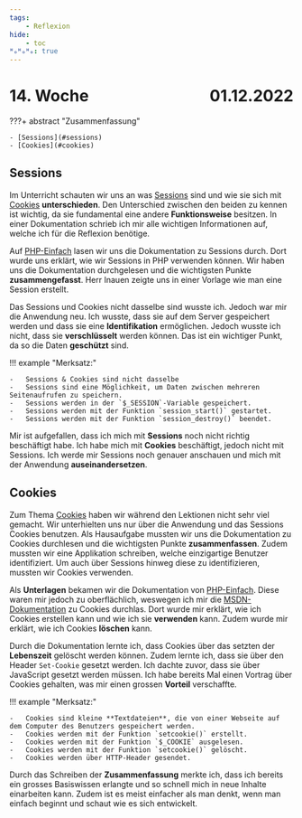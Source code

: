 ```yaml
---
tags:
    - Reflexion
hide:
    - toc
ᴴₒᴴₒᴴₒ: true
---
```


# 14. Woche <span style="float:right">01.12.2022</span>

???+ abstract "Zusammenfassung"

    - [Sessions](#sessions)
    - [Cookies](#cookies)

## Sessions

Im Unterricht schauten wir uns an was [Sessions](../PHP/SessionCookie/Sessions.md) sind und wie sie sich mit [Cookies](../PHP/SessionCookie/Cookies.md) **unterschieden**. Den Unterschied zwischen den beiden zu kennen ist wichtig, da sie fundamental eine andere **Funktionsweise** besitzen. In einer Dokumentation schrieb ich mir alle wichtigen Informationen auf, welche ich für die Reflexion benötige.

Auf [PHP-Einfach](https://www.php-einfach.de/php-tutorial/php-sessions/) lasen wir uns die Dokumentation zu Sessions durch. Dort wurde uns erklärt, wie wir Sessions in PHP verwenden können. Wir haben uns die Dokumentation durchgelesen und die wichtigsten Punkte **zusammengefasst**. Herr Inauen zeigte uns in einer Vorlage wie man eine Session erstellt.

Das Sessions und Cookies nicht dasselbe sind wusste ich. Jedoch war mir die Anwendung neu. Ich wusste, dass sie auf dem Server gespeichert werden und dass sie eine **Identifikation** ermöglichen. Jedoch wusste ich nicht, dass sie **verschlüsselt** werden können. Das ist ein wichtiger Punkt, da so die Daten **geschützt** sind.

!!! example "Merksatz:"

    -   Sessions & Cookies sind nicht dasselbe
    -   Sessions sind eine Möglichkeit, um Daten zwischen mehreren Seitenaufrufen zu speichern.
    -   Sessions werden in der `$_SESSION`-Variable gespeichert.
    -   Sessions werden mit der Funktion `session_start()` gestartet.
    -   Sessions werden mit der Funktion `session_destroy()` beendet.

Mir ist aufgefallen, dass ich mich mit **Sessions** noch nicht richtig beschäftigt habe. Ich habe mich mit **Cookies** beschäftigt, jedoch nicht mit Sessions. Ich werde mir Sessions noch genauer anschauen und mich mit der Anwendung **auseinandersetzen**.

## Cookies

Zum Thema [Cookies](../PHP/SessionCookie/Cookies.md) haben wir während den Lektionen nicht sehr viel gemacht. Wir unterhielten uns nur über die Anwendung und das Sessions Cookies benutzen. Als Hausaufgabe mussten wir uns die Dokumentation zu Cookies durchlesen und die wichtigsten Punkte **zusammenfassen**. Zudem mussten wir eine Applikation schreiben, welche einzigartige Benutzer identifiziert. Um auch über Sessions hinweg diese zu identifizieren, mussten wir Cookies verwenden.

Als **Unterlagen** bekamen wir die Dokumentation von [PHP-Einfach](https://www.php-einfach.de/php-tutorial/cookies/). Diese waren mir jedoch zu oberflächlich, weswegen ich mir die [MSDN-Dokumentation](https://developer.mozilla.org/en-US/docs/Web/HTTP/Cookies) zu Cookies durchlas. Dort wurde mir erklärt, wie ich Cookies erstellen kann und wie ich sie **verwenden** kann. Zudem wurde mir erklärt, wie ich Cookies **löschen** kann.

Durch die Dokumentation lernte ich, dass Cookies über das setzten der **Lebenszeit** gelöscht werden können. Zudem lernte ich, dass sie über den Header `Set-Cookie` gesetzt werden. Ich dachte zuvor, dass sie über JavaScript gesetzt werden müssen. Ich habe bereits Mal einen Vortrag über Cookies gehalten, was mir einen grossen **Vorteil** verschaffte.

!!! example "Merksatz:"

    -   Cookies sind kleine **Textdateien**, die von einer Webseite auf dem Computer des Benutzers gespeichert werden.
    -   Cookies werden mit der Funktion `setcookie()` erstellt.
    -   Cookies werden mit der Funktion `$_COOKIE` ausgelesen.
    -   Cookies werden mit der Funktion `setcookie()` gelöscht.
    -   Cookies werden über HTTP-Header gesendet.

Durch das Schreiben der **Zusammenfassung** merkte ich, dass ich bereits ein grosses Basiswissen erlangte und so schnell mich in neue Inhalte einarbeiten kann. Zudem ist es meist einfacher als man denkt, wenn man einfach beginnt und schaut wie es sich entwickelt.
